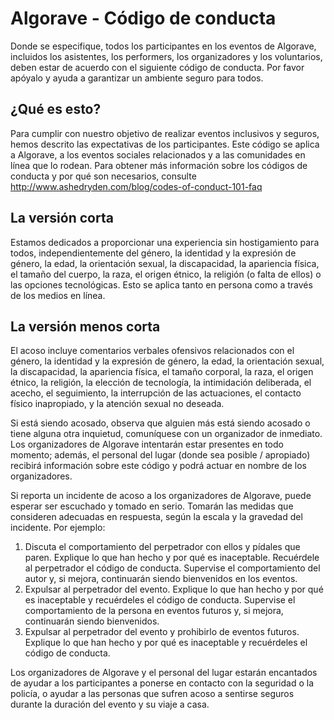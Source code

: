 # Algorave - Código de conducta
Donde se especifique, todos los participantes en los eventos de Algorave, incluidos los asistentes, los performers, los organizadores y los voluntarios, deben estar de acuerdo con el siguiente código de conducta. Por favor apóyalo y ayuda a garantizar un ambiente seguro para todos.

## ¿Qué es esto?
Para cumplir con nuestro objetivo de realizar eventos inclusivos y seguros, hemos descrito las expectativas de los participantes. Este código se aplica a Algorave, a los eventos sociales relacionados y a las comunidades en línea que lo rodean. Para obtener más información sobre los códigos de conducta y por qué son necesarios, consulte http://www.ashedryden.com/blog/codes-of-conduct-101-faq

## La versión corta
Estamos dedicados a proporcionar una experiencia sin hostigamiento para todos, independientemente del género, la identidad y la expresión de género, la edad, la orientación sexual, la discapacidad, la apariencia física, el tamaño del cuerpo, la raza, el origen étnico, la religión (o falta de ellos) o las opciones tecnológicas. Esto se aplica tanto en persona como a través de los medios en línea.

## La versión menos corta
El acoso incluye comentarios verbales ofensivos relacionados con el género, la identidad y la expresión de género, la edad, la orientación sexual, la discapacidad, la apariencia física, el tamaño corporal, la raza, el origen étnico, la religión, la elección de tecnología, la intimidación deliberada, el acecho, el seguimiento, la interrupción de las actuaciones, el contacto físico inapropiado, y la atención sexual no deseada.

Si está siendo acosado, observa que alguien más está siendo acosado o tiene alguna otra inquietud, comuníquese con un organizador de inmediato. Los organizadores de Algorave intentarán estar presentes en todo momento; además, el personal del lugar (donde sea posible / apropiado) recibirá información sobre este código y podrá actuar en nombre de los organizadores.

Si reporta un incidente de acoso a los organizadores de Algorave, puede esperar ser escuchado y tomado en serio. Tomarán las medidas que consideren adecuadas en respuesta, según la escala y la gravedad del incidente. Por ejemplo:

1. Discuta el comportamiento del perpetrador con ellos y pídales que paren. Explique lo que han hecho y por qué es inaceptable. Recuérdele al perpetrador el código de conducta. Supervise el comportamiento del autor y, si mejora, continuarán siendo bienvenidos en los eventos.
2. Expulsar al perpetrador del evento. Explique lo que han hecho y por qué es inaceptable y recuérdeles el código de conducta. Supervise el comportamiento de la persona en eventos futuros y, si mejora, continuarán siendo bienvenidos.
3. Expulsar al perpetrador del evento y prohibirlo de eventos futuros. Explique lo que han hecho y por qué es inaceptable y recuérdeles el código de conducta.

Los organizadores de Algorave y el personal del lugar estarán encantados de ayudar a los participantes a ponerse en contacto con la seguridad o la policía, o ayudar a las personas que sufren acoso a sentirse seguros durante la duración del evento y su viaje a casa.
